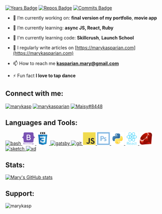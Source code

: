 <!-- <img src="header.png" alt="marykasp">
<h4 align="center">I am a student developer from Chicago seeking full time employment as a front end developer</h4> -->

  [![Years Badge](https://badges.pufler.dev/years/marykasp)](https://badges.pufler.dev)
  [![Repos Badge](https://badges.pufler.dev/repos/marykasp)](https://badges.pufler.dev)
  [![Commits Badge](https://badges.pufler.dev/commits/monthly/marykasp)](https://badges.pufler.dev)


- 🔭 I’m currently working on: **final version of my portfolio**, **movie app**

- 🌱 I’m currently learning: **async JS, React, Ruby**

-  🔖 I'm currently learning code: **Skillcrush**, **Launch School**

- 📝 I regularly write articles on [https://marykasparian.com](https://marykasparian.com)

- 📫 How to reach me **kasparian.mary@gmail.com**

- ⚡ Fun fact **I love to tap dance**

<h2 align="left">Connect with me:</h2>

<p align="left">
<a href="https://codesandbox.com/marykasp" target="blank"><img align="center" src="https://raw.githubusercontent.com/rahuldkjain/github-profile-readme-generator/master/src/images/icons/Social/codesandbox.svg" alt="marykasp" height="30" width="40" /></a>
<a href="https://instagram.com/marykasparian" target="blank"><img align="center" src="https://raw.githubusercontent.com/rahuldkjain/github-profile-readme-generator/master/src/images/icons/Social/instagram.svg" alt="marykasparian" height="30" width="40" /></a>
<a href="https://discord.gg/Maisy#8448" target="blank"><img align="center" src="https://raw.githubusercontent.com/rahuldkjain/github-profile-readme-generator/master/src/images/icons/Social/discord.svg" alt="Maisy#8448" height="30" width="40" /></a>
</p>

<h2 align="left">Languages and Tools:</h2>

<p align="left"> <a href="https://www.gnu.org/software/bash/" target="_blank" rel="noreferrer"> <img src="https://www.vectorlogo.zone/logos/gnu_bash/gnu_bash-icon.svg" alt="bash" width="40" height="40"/> </a> <a href="https://getbootstrap.com" target="_blank" rel="noreferrer"> <img src="https://raw.githubusercontent.com/devicons/devicon/master/icons/bootstrap/bootstrap-plain-wordmark.svg" alt="bootstrap" width="40" height="40"/> </a> <a href="https://www.w3schools.com/css/" target="_blank" rel="noreferrer"> <img src="https://raw.githubusercontent.com/devicons/devicon/master/icons/css3/css3-original-wordmark.svg" alt="css3" width="40" height="40"/> </a> <a href="https://www.gatsbyjs.com/" target="_blank" rel="noreferrer"> <img src="https://www.vectorlogo.zone/logos/gatsbyjs/gatsbyjs-icon.svg" alt="gatsby" width="40" height="40"/> </a> <a href="https://git-scm.com/" target="_blank" rel="noreferrer"> <img src="https://www.vectorlogo.zone/logos/git-scm/git-scm-icon.svg" alt="git" width="40" height="40"/> </a> <a href="https://developer.mozilla.org/en-US/docs/Web/JavaScript" target="_blank" rel="noreferrer"> <img src="https://raw.githubusercontent.com/devicons/devicon/master/icons/javascript/javascript-original.svg" alt="javascript" width="40" height="40"/> </a> <a href="https://www.photoshop.com/en" target="_blank" rel="noreferrer"> <img src="https://raw.githubusercontent.com/devicons/devicon/master/icons/photoshop/photoshop-line.svg" alt="photoshop" width="40" height="40"/> </a> <a href="https://www.python.org" target="_blank" rel="noreferrer"> <img src="https://raw.githubusercontent.com/devicons/devicon/master/icons/python/python-original.svg" alt="python" width="40" height="40"/> </a> <a href="https://reactjs.org/" target="_blank" rel="noreferrer"> <img src="https://raw.githubusercontent.com/devicons/devicon/master/icons/react/react-original-wordmark.svg" alt="react" width="40" height="40"/> </a> <a href="https://www.ruby-lang.org/en/" target="_blank" rel="noreferrer"> <img src="https://raw.githubusercontent.com/devicons/devicon/master/icons/ruby/ruby-original.svg" alt="ruby" width="40" height="40"/> </a> <a href="https://www.sketch.com/" target="_blank" rel="noreferrer"> <img src="https://www.vectorlogo.zone/logos/sketchapp/sketchapp-icon.svg" alt="sketch" width="40" height="40"/> </a> <a href="https://www.adobe.com/products/xd.html" target="_blank" rel="noreferrer"> <img src="https://cdn.worldvectorlogo.com/logos/adobe-xd.svg" alt="xd" width="40" height="40"/> </a> </p>

<!-- 
<p><img align="center" src="https://github-readme-stats.vercel.app/api/top-langs?username=marykasp&show_icons=true&locale=en&layout=compact" alt="mary" /></p> -->

## Stats:
[![Mary's GitHub stats](https://github-readme-stats.vercel.app/api?username=marykasp&count_private=true&show_icons=true&theme=dracula)](https://github.com/marykasp/github-readme-stats)


## Support:
<p><a href="https://ko-fi.com/marykasp"> <img align="left" src="https://cdn.ko-fi.com/cdn/kofi3.png?v=3" height="40" width="150" alt="marykasp" /></a></p><br><br>
<!---
marykasp/marykasp is a ✨ special ✨ repository because its `README.md` (this file) appears on your GitHub profile.
You can click the Preview link to take a look at your changes.
--->
